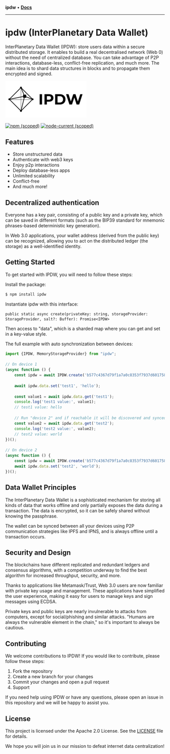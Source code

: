 **ipdw** • [**Docs**](globals.md)

***

# ipdw (InterPlanetary Data Wallet)

InterPlanetary Data Wallet (IPDW): store users data within a secure distributed storage.
It enables to build a real decentralised network (Web 0) without the need of centralized database.
You can take advantage of P2P interactions, database-less, conflict-free replication, and much more.
The main idea is to shard data structures in blocks and to propagate them encrypted and signed.

<img src="_media/logo.svg" width="256" alt="logo"/>

[![npm (scoped)](https://img.shields.io/npm/v/ipdw)](https://www.npmjs.com/package/ipdw) [![node-current (scoped)](https://img.shields.io/node/v/idpw)](https://www.npmjs.com/package/ipdw)

## Features

- Store unstructured data
- Authenticate with web3 keys
- Enjoy p2p interactions
- Deploy database-less apps
- Unlimited scalability
- Conflict-free
- And much more!

## Decentralized authentication

Everyone has a key pair, consisting of a public key and a private key, which can be saved in different formats (such as the BIP39 standard for mnemonic phrases-based deterministic key generation).

In Web 3.0 applications, your wallet address (derived from the public key) can be recognized, allowing you to act on the distributed ledger (the storage) as a well-identified identity.

## Getting Started

To get started with IPDW, you will need to follow these steps:

Install the package:

```bash
$ npm install ipdw
```

Instantiate ipdw with this interface:

```
public static async create(privateKey: string, storageProvider: StorageProvider, salt?: Buffer): Promise<IPDW>
```

Then access to "data", which is a sharded map where you can get and set in a key-value style.

The full example with auto synchronization between devices:

```js
import {IPDW, MemoryStorageProvider} from "ipdw";

// On device 1
(async function () {
    const ipdw = await IPDW.create('b577c4367d79f1a7a0c8353f7937d601758d92c35df958781d72d70f9177e52f', new MemoryStorageProvider());

    await ipdw.data.set('test1', 'hello');

    const value1 = await ipdw.data.get('test1');
    console.log('test1 value:', value1);
    // test1 value: hello

    // Run "device 2" and if reachable it will be discovered and synced
    const value2 = await ipdw.data.get('test2');
    console.log('test2 value:', value2);
    // test2 value: world
})();

// On device 2
(async function () {
    const ipdw = await IPDW.create('b577c4367d79f1a7a0c8353f7937d601758d92c35df958781d72d70f9177e52f', new MemoryStorageProvider());
    await ipdw.data.set('test2', 'world');
})();
```

## Data Wallet Principles

The InterPlanetary Data Wallet is a sophisticated mechanism for storing all kinds of data that works offline and only partially exposes the data during a transaction. The data is encrypted, so it can be safely shared without knowing the passphrase.

The wallet can be synced between all your devices using P2P communication strategies like IPFS and IPNS, and is always offline until a transaction occurs.

## Security and Design

The blockchains have different replicated and redundant ledgers and consensus algorithms, with a competition underway to find the best algorithm for increased throughput, security, and more.

Thanks to applications like Metamask/Trust, Web 3.0 users are now familiar with private key usage and management. These applications have simplified the user experience, making it easy for users to manage keys and sign messages using ECDSA.

Private keys and public keys are nearly invulnerable to attacks from computers, except for social/phishing and similar attacks. "Humans are always the vulnerable element in the chain," so it's important to always be cautious.

## Contributing

We welcome contributions to IPDW! If you would like to contribute, please follow these steps:

1. Fork the repository
2. Create a new branch for your changes
3. Commit your changes and open a pull request
4. Support

If you need help using IPDW or have any questions, please open an issue in this repository and we will be happy to assist you.

## License

This project is licensed under the Apache 2.0 License. See the [LICENSE](_media/LICENSE) file for details.

We hope you will join us in our mission to defeat internet data centralization!
